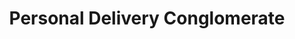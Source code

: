 ---
title: Personal Delivery Conglomerate
publishDate: 2023-05-01 00:00:00
img: /assets/pdc.png
img_alt: Cartoon style photo of a poster of a man in a hat holding a delivery box saying PDC.
img_object_pos: 0% 0%
description: Organize incoming parcels to make sure you can get them to customers as quickly as possible.
tags:
  - Game
github_link: https://github.com/chybby/ldjam53
play_link: https://chybby.itch.io/personal-delivery-conglomerate
---